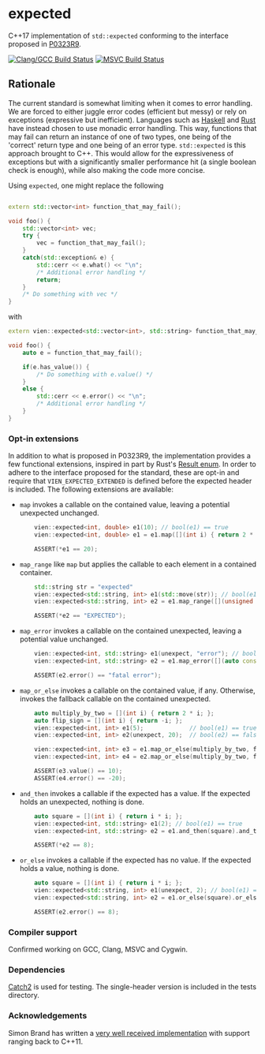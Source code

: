 # expected

C++17 implementation of `std::expected` conforming to the interface proposed in [P0323R9](http://www.open-std.org/jtc1/sc22/wg21/docs/papers/2019/p0323r9.html). 

[![Clang/GCC Build Status](https://gitlab.com/vilhelmengstrom/expected/badges/master/pipeline.svg)](https://gitlab.com/vilhelmengstrom/expected/commits/master)
[![MSVC Build Status](https://ci.appveyor.com/api/projects/status/bnch0dnvxhanb4om?svg=true)](https://ci.appveyor.com/project/VilhelmEngstrom/expected)

## Rationale

The current standard is somewhat limiting when it comes to error handling. We are forced to either juggle error codes (efficient but messy) or rely on exceptions (expressive but inefficient). Languages such as [Haskell](https://www.haskell.org) and [Rust](https://www.rust-lang.org) have instead chosen to use monadic error handling. This way, functions that may fail can return an instance of one of two types, one being of the 'correct' return type and one being of an error type. `std::expected` is this approach brought to C++. This would allow for the expressiveness of exceptions but with a significantly smaller performance hit (a single boolean check is enough), while also making the code more concise.

Using `expected`, one might replace the following
```cpp

extern std::vector<int> function_that_may_fail();

void foo() {
    std::vector<int> vec;
    try {
        vec = function_that_may_fail();
    }
    catch(std::exception& e) {
        std::cerr << e.what() << "\n";
        /* Additional error handling */
        return;
    }
    /* Do something with vec */
}

```
with
```cpp
extern vien::expected<std::vector<int>, std::string> function_that_may_fail();

void foo() {
    auto e = function_that_may_fail();

    if(e.has_value()) {
        /* Do something with e.value() */
    }
    else {
        std::cerr << e.error() << "\n";
        /* Additional error handling */
    }
}
```

### Opt-in extensions
In addition to what is proposed in P0323R9, the implementation provides a few functional extensions, inspired in part by Rust's [Result enum](https://doc.rust-lang.org/std/result/enum.Result.html). In order to adhere to the interface proposed for the standard, these are opt-in and require that `VIEN_EXPECTED_EXTENDED` is defined before the expected header is included. The following extensions are available:

- `map` invokes a callable on the contained value, leaving a potential unexpected unchanged.
    ```cpp
        vien::expected<int, double> e1(10); // bool(e1) == true
        vien::expected<int, double> e1 = e1.map([](int i) { return 2 * i; });

        ASSERT(*e1 == 20);
    ```
- `map_range` like `map` but applies the callable to each element in a contained container.
    ```cpp
        std::string str = "expected"
        vien::expected<std::string, int> e1(std::move(str)); // bool(e1) == true
        vien::expected<std::string, int> e2 = e1.map_range([](unsigned char c) { return std::toupper(c); });

        ASSERT(*e2 == "EXPECTED");
    ```
- `map_error` invokes a callable on the contained unexpected, leaving a potential value unchanged.
    ```cpp
        vien::expected<int, std::string> e1(unexpect, "error"); // bool(e1) == false
        vien::expected<int, std::string> e2 = e1.map_error([](auto const& str) { return "fatal " + str; });

        ASSERT(e2.error() == "fatal error");
    ```
- `map_or_else` invokes a callable on the contained value, if any. Otherwise, invokes the fallback callable on the contained unexpected.
    ```cpp
        auto multiply_by_two = [](int i) { return 2 * i; };
        auto flip_sign = [](int i) { return -i; };
        vien::expected<int, int> e1(5);             // bool(e1) == true
        vien::expected<int, int> e2(unexpect, 20);  // bool(e2) == false

        vien::expected<int, int> e3 = e1.map_or_else(multiply_by_two, flip_sign);
        vien::expected<int, int> e4 = e2.map_or_else(multiply_by_two, flip_sign);

        ASSERT(e3.value() == 10);
        ASSERT(e4.error() == -20);
    ```

- `and_then` invokes a callable if the expected has a value. If the expected holds an unexpected, nothing is done.
    ```cpp
        auto square = [](int i) { return i * i; };
        vien::expected<int, std::string> e1(2); // bool(e1) == true
        vien::expected<int, std::string> e2 = e1.and_then(square).and_then(square);

        ASSERT(*e2 == 8);
    ```
- `or_else` invokes a callable if the expected has no value. If the expected holds a value, nothing is done.
    ```cpp
        auto square = [](int i) { return i * i; };
        vien::expected<std::string, int> e1(unexpect, 2); // bool(e1) == false
        vien::expected<std::string, int> e2 = e1.or_else(square).or_else(square);

        ASSERT(e2.error() == 8);
    ```

### Compiler support

Confirmed working on GCC, Clang, MSVC and Cygwin.

### Dependencies
[Catch2](https://github.com/catchorg/Catch2) is used for testing. The single-header version is included in the tests directory.

### Acknowledgements
Simon Brand has written a [very well received implementation](https://github.com/TartanLlama/expected) with support ranging back to C++11.
